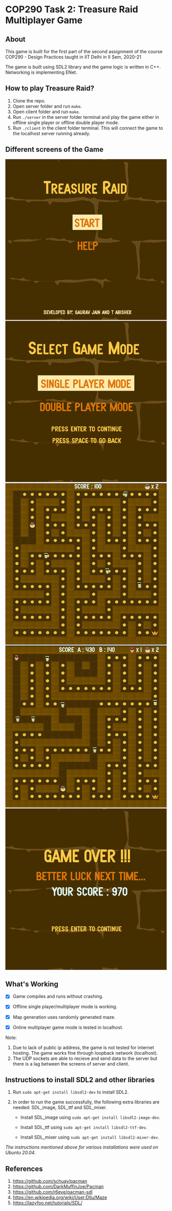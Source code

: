 # COP290 Task 2: Treasure Raid Multiplayer Game
## About
This game is built for the first part of the second assignment of the course COP290 - Design Practices taught in IIT Delhi in II Sem, 2020-21

The game is built using SDL2 library and the game logic is written in C++. Networking is implementing ENet.
## How to play Treasure Raid?
1. Clone the repo.
2. Open server folder and run ```make```.
3. Open client folder and run ```make```.
4. Run ```./server``` in the server folder terminal and play the game either in offline single player or offline double player mode.
5. Run ```./client``` in the client folder terminal. This will connect the game to the localhost server running already. 



## Different screens of the Game
![Menu Screen](ss/men.png)
![Mode Screen](ss/mode.png)
![Single Player Screen](ss/sp.png)
![Double Player Screen](ss/dp.png)
![Game Over Screen](ss/go.png)


## What's Working
- [x] Game compiles and runs without crashing.
- [x] Offline single player/multiplayer mode is working.
- [x] Map generation uses randomly generated maze.
- [x] Online multiplayer game mode is tested in localhost.


Note:
1. Due to lack of public ip address, the game is not tested for internet hosting. The game works fine through loopback network (localhost).
2. The UDP sockets are able to recieve and send data to the server but there is a lag between the screens of server and client.

## Instructions to install SDL2 and other libraries
1. Run `sudo apt-get install libsdl2-dev` to install SDL2.
2. In order to run the game successfully, the following extra libraries are needed: SDL_image, SDL_ttf and SDL_mixer.

    - Install SDL_image using `sudo apt-get install libsdl2-image-dev`.

    - Install SDL_ttf using `sudo apt-get install libsdl2-ttf-dev`.
    - Install SDL_mixer using `sudo apt-get install libsdl2-mixer-dev`.

*The instructions mentioned above for various installations were used on Ubuntu 20.04.*

## References 
1. https://github.com/schuay/pacman
2. https://github.com/DarkMuffinJoe/Pacman
3. https://github.com/r6eve/pacman-sdl
4. https://en.wikipedia.org/wiki/User:Dllu/Maze
5. https://lazyfoo.net/tutorials/SDL/